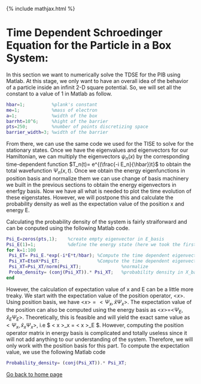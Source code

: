 {% include mathjax.html %}

# Time Dependent Schroedinger Equation for the Particle in a Box System:

In this section we want to numerically solve the TDSE for the PIB using Matlab.
At this stage, we only want to have an overall idea of the behavior of a particle inside an infinit 2-D square potential. So, we will set all the constant to a value of $1$ in Matlab as follow.

```Matlab
hbar=1;          %plank's constant
me=1;            %mass of electron
a=1;             %width of the box
barrht=10^6;     %hight of the barrier
pts=250;         %number of points discretizing space
barrier_width=3; %width of the barrier

```

From there, we can use the same code we used for the TISE to solve for the stationary states. Once we have the eigenvalues and eigenvectors for our Hamiltonian, we can multiply the eigenvectors $\psi_n(x)$ by the corresponding time-dependent function $T_n(t)= e^{(\frac{-i E_n}{\hbar})t}$ to obtain the total wavefunction $\Psi_n(x,t)$. Once we obtain the energy eigenfunctions in position basis and normalize them we can use change of basis machinery we built in the previous sections to obtain the energy eigenvectors in enerfgy basis. Now we have all what is needed to plot the time evolution of these eigenstates. However, we will postpone this and calculate the probability density as well as the expectation value of the position x and energy E.

Calculating the probability density of the system is fairly straiforward and can be conputed using the following Matlab code.

```Matlab
Psi_E=zeros(pts,1);    %create empty eigenvector in E_basis
Psi_E(1)=1;            %define the energy state (here we took the first energy state)
for k=1:100                                  
 Psi_ET= Psi_E.*exp(-i*E*t/hbar); %Compute the time dependent eigenvector in E_basis
 Psi_XT=EtoX*Psi_ET;              %Compute the time dependent eigenvector in X_basis 
 Psi_XT=Psi_XT/norm(Psi_XT);               %normalize
 Proba_density= (conj(Psi_XT)).* Psi_XT;   %probability density in X_basis
end

```
However, the calculation of expectation value of x and E can be a little more treaky. We start with the expectation value of the position operator, <$x$>. 
 Using position basis, we have <$x$>$=<\Psi_x,\hat{x}\Psi_x>$. The expectation value of the position can also be computed using the energy basis as <$x$>=<$\Psi_E,\hat{x}_E\Psi_E$>. Theoretically, this is feasible and will yield the exact same value as $<\Psi_x,\hat{x}_x\Psi_x>$, i.e $ < x >_x = < x >_E $. However, computing the position operator matrix in energy basis is complicated and totally useless since it will not add anything to our understanding of the system. Therefore, we will only work with the position basis for this part. To compute the expectation value, we use the following Matlab code
  
  ```Matlab
Probability_density= (conj(Psi_XT)).* Psi_XT;

```



[Go back to home page](/README.md)
